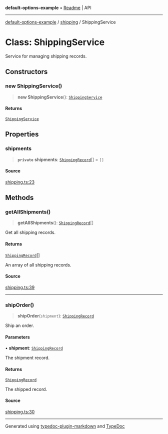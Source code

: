 **default-options-example** • [Readme](../../README.md) \| API

***

[default-options-example](../../modules.md) / [shipping](../README.md) / ShippingService

# Class: ShippingService

Service for managing shipping records.

## Constructors

### new ShippingService()

> **new ShippingService**(): [`ShippingService`](ShippingService.md)

#### Returns

[`ShippingService`](ShippingService.md)

## Properties

### shipments

> **`private`** **shipments**: [`ShippingRecord`](../interfaces/ShippingRecord.md)[] = `[]`

#### Source

[shipping.ts:23](https://github.com/tgreyuk/typedoc-plugin-markdown-examples/blob/ce7cd91/examples/core/src/shipping.ts#L23)

## Methods

### getAllShipments()

> **getAllShipments**(): [`ShippingRecord`](../interfaces/ShippingRecord.md)[]

Get all shipping records.

#### Returns

[`ShippingRecord`](../interfaces/ShippingRecord.md)[]

An array of all shipping records.

#### Source

[shipping.ts:39](https://github.com/tgreyuk/typedoc-plugin-markdown-examples/blob/ce7cd91/examples/core/src/shipping.ts#L39)

***

### shipOrder()

> **shipOrder**(`shipment`): [`ShippingRecord`](../interfaces/ShippingRecord.md)

Ship an order.

#### Parameters

• **shipment**: [`ShippingRecord`](../interfaces/ShippingRecord.md)

The shipment record.

#### Returns

[`ShippingRecord`](../interfaces/ShippingRecord.md)

The shipped record.

#### Source

[shipping.ts:30](https://github.com/tgreyuk/typedoc-plugin-markdown-examples/blob/ce7cd91/examples/core/src/shipping.ts#L30)

***

Generated using [typedoc-plugin-markdown](https://www.npmjs.com/package/typedoc-plugin-markdown) and [TypeDoc](https://typedoc.org/)
